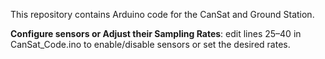 This repository contains Arduino code for the CanSat and Ground Station. 

**Configure sensors or Adjust their Sampling Rates**: edit lines 25–40 in CanSat_Code.ino to enable/disable sensors or set the desired rates.
